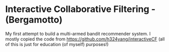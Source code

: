 # Interactive Collaborative Filtering - (Bergamotto)

My first attempt to build a multi-armed bandit recommender system. I mostly copied the code from https://github.com/h324yang/interactiveCF (all of this is just for education (of myself) purposes!)